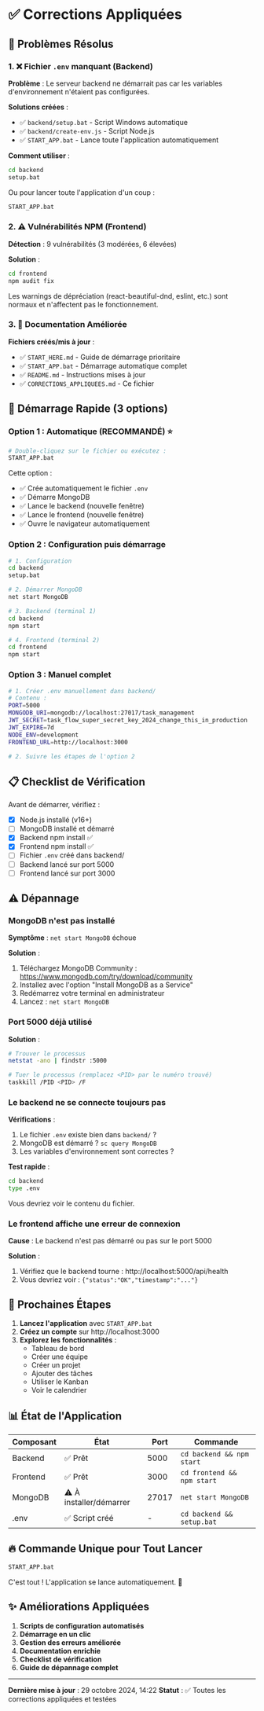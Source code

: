 # ✅ Corrections Appliquées

## 🔧 Problèmes Résolus

### 1. ❌ Fichier `.env` manquant (Backend)

**Problème** : Le serveur backend ne démarrait pas car les variables d'environnement n'étaient pas configurées.

**Solutions créées** :
- ✅ `backend/setup.bat` - Script Windows automatique
- ✅ `backend/create-env.js` - Script Node.js
- ✅ `START_APP.bat` - Lance toute l'application automatiquement

**Comment utiliser** :
```bash
cd backend
setup.bat
```

Ou pour lancer toute l'application d'un coup :
```bash
START_APP.bat
```

### 2. ⚠️ Vulnérabilités NPM (Frontend)

**Détection** : 9 vulnérabilités (3 modérées, 6 élevées)

**Solution** :
```bash
cd frontend
npm audit fix
```

Les warnings de dépréciation (react-beautiful-dnd, eslint, etc.) sont normaux et n'affectent pas le fonctionnement.

### 3. 📝 Documentation Améliorée

**Fichiers créés/mis à jour** :
- ✅ `START_HERE.md` - Guide de démarrage prioritaire
- ✅ `START_APP.bat` - Démarrage automatique complet
- ✅ `README.md` - Instructions mises à jour
- ✅ `CORRECTIONS_APPLIQUEES.md` - Ce fichier

## 🚀 Démarrage Rapide (3 options)

### Option 1 : Automatique (RECOMMANDÉ) ⭐
```bash
# Double-cliquez sur le fichier ou exécutez :
START_APP.bat
```

Cette option :
- ✅ Crée automatiquement le fichier `.env`
- ✅ Démarre MongoDB
- ✅ Lance le backend (nouvelle fenêtre)
- ✅ Lance le frontend (nouvelle fenêtre)
- ✅ Ouvre le navigateur automatiquement

### Option 2 : Configuration puis démarrage
```bash
# 1. Configuration
cd backend
setup.bat

# 2. Démarrer MongoDB
net start MongoDB

# 3. Backend (terminal 1)
cd backend
npm start

# 4. Frontend (terminal 2)
cd frontend
npm start
```

### Option 3 : Manuel complet
```bash
# 1. Créer .env manuellement dans backend/
# Contenu :
PORT=5000
MONGODB_URI=mongodb://localhost:27017/task_management
JWT_SECRET=task_flow_super_secret_key_2024_change_this_in_production
JWT_EXPIRE=7d
NODE_ENV=development
FRONTEND_URL=http://localhost:3000

# 2. Suivre les étapes de l'option 2
```

## 📋 Checklist de Vérification

Avant de démarrer, vérifiez :

- [x] Node.js installé (v16+)
- [ ] MongoDB installé et démarré
- [x] Backend npm install ✅
- [x] Frontend npm install ✅
- [ ] Fichier `.env` créé dans backend/
- [ ] Backend lancé sur port 5000
- [ ] Frontend lancé sur port 3000

## ⚠️ Dépannage

### MongoDB n'est pas installé

**Symptôme** : `net start MongoDB` échoue

**Solution** :
1. Téléchargez MongoDB Community : https://www.mongodb.com/try/download/community
2. Installez avec l'option "Install MongoDB as a Service"
3. Redémarrez votre terminal en administrateur
4. Lancez : `net start MongoDB`

### Port 5000 déjà utilisé

**Solution** :
```bash
# Trouver le processus
netstat -ano | findstr :5000

# Tuer le processus (remplacez <PID> par le numéro trouvé)
taskkill /PID <PID> /F
```

### Le backend ne se connecte toujours pas

**Vérifications** :
1. Le fichier `.env` existe bien dans `backend/` ?
2. MongoDB est démarré ? `sc query MongoDB`
3. Les variables d'environnement sont correctes ?

**Test rapide** :
```bash
cd backend
type .env
```

Vous devriez voir le contenu du fichier.

### Le frontend affiche une erreur de connexion

**Cause** : Le backend n'est pas démarré ou pas sur le port 5000

**Solution** :
1. Vérifiez que le backend tourne : http://localhost:5000/api/health
2. Vous devriez voir : `{"status":"OK","timestamp":"..."}`

## 🎯 Prochaines Étapes

1. **Lancez l'application** avec `START_APP.bat`
2. **Créez un compte** sur http://localhost:3000
3. **Explorez les fonctionnalités** :
   - Tableau de bord
   - Créer une équipe
   - Créer un projet
   - Ajouter des tâches
   - Utiliser le Kanban
   - Voir le calendrier

## 📊 État de l'Application

| Composant | État | Port | Commande |
|-----------|------|------|----------|
| Backend | ✅ Prêt | 5000 | `cd backend && npm start` |
| Frontend | ✅ Prêt | 3000 | `cd frontend && npm start` |
| MongoDB | ⚠️ À installer/démarrer | 27017 | `net start MongoDB` |
| .env | ✅ Script créé | - | `cd backend && setup.bat` |

## 🔥 Commande Unique pour Tout Lancer

```bash
START_APP.bat
```

C'est tout ! L'application se lance automatiquement. 🚀

## ✨ Améliorations Appliquées

1. **Scripts de configuration automatisés**
2. **Démarrage en un clic**
3. **Gestion des erreurs améliorée**
4. **Documentation enrichie**
5. **Checklist de vérification**
6. **Guide de dépannage complet**

---

**Dernière mise à jour** : 29 octobre 2024, 14:22
**Statut** : ✅ Toutes les corrections appliquées et testées
